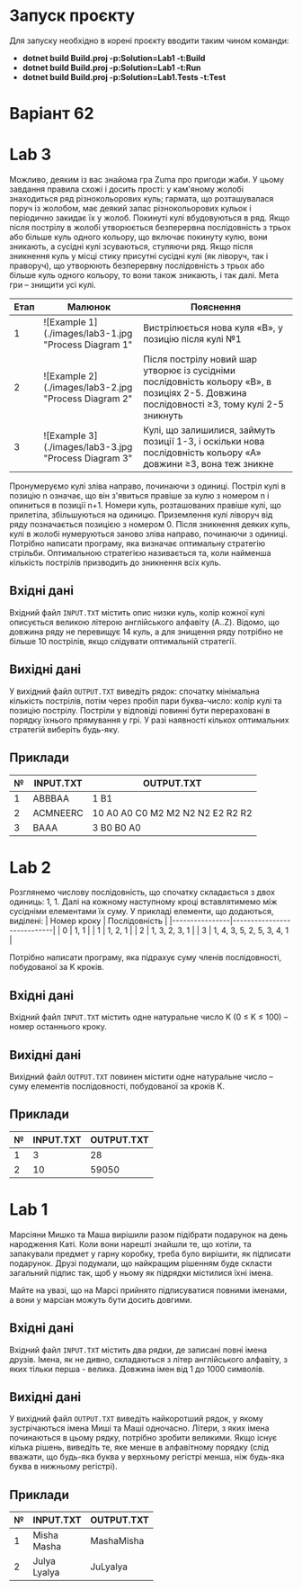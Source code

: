 # Запуск проєкту

Для запуску необхідно в корені проєкту вводити таким чином команди:
- **dotnet build Build.proj -p:Solution=Lab1 -t:Build**
- **dotnet build Build.proj -p:Solution=Lab1 -t:Run**
- **dotnet build Build.proj -p:Solution=Lab1.Tests -t:Test**

# Варіант 62


# Lab 3

Можливо, деяким із вас знайома гра Zuma про пригоди жаби. 
У цьому завдання правила схожі і досить прості: у кам'яному жолобі знаходиться ряд різнокольорових куль; гармата, що розташувалася поруч із жолобом, має деякий запас різнокольорових кульок і періодично закидає їх у жолоб. 
Покинуті кулі вбудовуються в ряд. Якщо після пострілу в жолобі утворюється безперервна послідовність з трьох або більше куль одного кольору, що включає покинуту кулю, вони зникають, а сусідні кулі зсуваються, стуляючи ряд. 
Якщо після зникнення куль у місці стику присутні сусідні кулі (як ліворуч, так і праворуч), що утворюють безперервну послідовність з трьох або більше куль одного кольору, то вони також зникають, і так далі. Мета гри – знищити усі кулі.

| Етап | Малюнок                                              | Пояснення                                                                                                                                 |
|------|------------------------------------------------------|-------------------------------------------------------------------------------------------------------------------------------------------|
| 1    | ![Example 1](./images/lab3-1.jpg "Process Diagram 1" | Вистрілюється нова куля «B», у позицію після кулі №1                                                                                      |
| 2    | ![Example 2](./images/lab3-2.jpg "Process Diagram 2" | Після пострілу новий шар утворює із сусідніми послідовність кольору «B», в позиціях 2-5. Довжина послідовності ≥3, тому кулі 2-5 зникнуть |
| 3    | ![Example 3](./images/lab3-3.jpg "Process Diagram 3" | Кулі, що залишилися, займуть позиції 1-3, і оскільки нова послідовність кольору «А» довжини ≥3, вона теж зникне                           |

Пронумеруємо кулі зліва направо, починаючи з одиниці. Постріл кулі в позицію n означає, що він з'явиться правіше за кулю з номером n і опиниться в позиції n+1. Номери куль, розташованих правіше кулі, що прилетіла, збільшуються на одиницю. 
Приземлення кулі ліворуч від ряду позначається позицією з номером 0. Після зникнення деяких куль, кулі в жолобі нумеруються заново зліва направо, починаючи з одиниці.
Потрібно написати програму, яка визначає оптимальну стратегію стрільби. Оптимальною стратегією називається та, коли найменша кількість пострілів призводить до зникнення всіх куль.

## Вхідні дані

Вхідний файл `INPUT.TXT` містить опис низки куль, колір кожної кулі описується великою літерою англійського алфавіту (A..Z). Відомо, що довжина ряду не перевищує 14 куль, а для знищення ряду потрібно не більше 10 пострілів, якщо слідувати оптимальній стратегії.

## Вихідні дані

У вихідний файл `OUTPUT.TXT` виведіть рядок: спочатку мінімальна кількість пострілів, потім через пробіл пари буква-число: колір кулі та позицію пострілу. Постріли у відповіді повинні бути перераховані в порядку їхнього прямування у грі. 
У разі наявності кількох оптимальних стратегій виберіть будь-яку.

## Приклади

| № | INPUT.TXT  | OUTPUT.TXT                       |
|---|------------|----------------------------------|
| 1 | ABBBAA     | 1 B1                             |
| 2 | ACMNEERC   | 10 A0 A0 C0 M2 M2 N2 N2 E2 R2 R2 |
| 3 | BAAA       | 3 B0 B0 A0                       |


# Lab 2

Розглянемо числову послідовність, що спочатку складається з двох одиниць: 1, 1. 
Далі на кожному наступному кроці вставлятимемо між сусідніми елементами їх суму. У прикладі елементи, що додаються, виділені:
| Номер кроку    | Послідовність			  |
|----------------|----------------------------|
| 0              | 1, 1						  |
| 1              | 1, 2, 1                    |
| 2              | 1, 3, 2, 3, 1              |
| 3              | 1, 4, 3, 5, 2, 5, 3, 4, 1  |

Потрібно написати програму, яка підрахує суму членів послідовності, побудованої за K кроків.

## Вхідні дані

Вхідний файл `INPUT.TXT` містить одне натуральне число K (0 ≤ K ≤ 100) – номер останнього кроку.

## Вихідні дані

Вихідний файл `OUTPUT.TXT` повинен містити одне натуральне число – суму елементів послідовності, побудованої за кроків K.

## Приклади

| № | INPUT.TXT  | OUTPUT.TXT  |
|---|------------|-------------|
| 1 | 3          | 28          |
| 2 | 10         | 59050       |


# Lab 1

Марсіяни Мишко та Маша вирішили разом підібрати подарунок на день народження Каті. Коли вони нарешті знайшли те, що хотіли, та запакували предмет у гарну коробку, треба було вирішити, як підписати подарунок. Друзі подумали, що найкращим рішенням буде скласти загальний підпис так, щоб у ньому як підрядки містилися їхні імена.

Майте на увазі, що на Марсі прийнято підписуватися повними іменами, а вони у марсіан можуть бути досить довгими.

## Вхідні дані

Вхідний файл `INPUT.TXT` містить два рядки, де записані повні імена друзів. Імена, як не дивно, складаються з літер англійського алфавіту, з яких тільки перша - велика. Довжина імен від 1 до 1000 символів.

## Вихідні дані

У вихідний файл `OUTPUT.TXT` виведіть найкоротший рядок, у якому зустрічаються імена Миші та Маші одночасно. Літери, з яких імена починаються в цьому рядку, потрібно зробити великими. Якщо існує кілька рішень, виведіть те, яке менше в алфавітному порядку (слід вважати, що будь-яка буква у верхньому регістрі менша, ніж будь-яка буква в нижньому регістрі).

## Приклади

| № | INPUT.TXT        | OUTPUT.TXT  |
|---|------------------|-------------|
| 1 | Misha <br> Masha | MashaMisha  |
| 2 | Julya <br> Lyalya| JuLyalya    |
